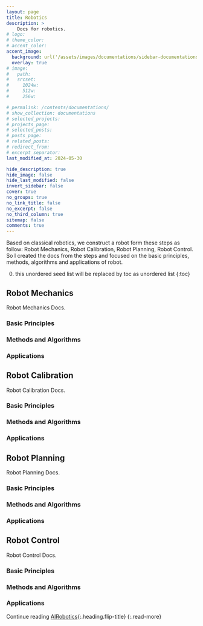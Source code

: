 ```yaml
---
layout: page
title: Robotics
description: >
    Docs for robotics.
# logo:
# theme_color:
# accent_color:
accent_image:
  background: url('/assets/images/documentations/sidebar-documentations.jpg') center/cover
  overlay: true
# image:
#   path:
#   srcset:
#     1024w:
#     512w:
#     256w:

# permalink: /contents/documentations/
# show_collection: documentations
# selected_projects:
# projects_page:
# selected_posts:
# posts_page:
# related_posts:
# redirect_from:
# excerpt_separator:
last_modified_at: 2024-05-30

hide_description: true
hide_image: false
hide_last_modified: false
invert_sidebar: false
cover: true
no_groups: true
no_link_title: false
no_excerpt: false
no_third_column: true
sitemap: false
comments: true
---
```


Based on classical robotics, we construct a robot form these steps as follow: Robot Mechanics, Robot Calibration, Robot Planning, Robot Control. So I created the docs from the steps and focused on the basic principles, methods, algorithms and applications of robot. 

0. this unordered seed list will be replaced by toc as unordered list
{:toc}

## Robot Mechanics
Robot Mechanics Docs.

### Basic Principles
### Methods and Algorithms
### Applications

## Robot Calibration
Robot Calibration Docs.

### Basic Principles
### Methods and Algorithms
### Applications

## Robot Planning
Robot Planning Docs.

### Basic Principles
### Methods and Algorithms
### Applications

## Robot Control
Robot Control Docs.

### Basic Principles
### Methods and Algorithms
### Applications

Continue reading [AIRobotics](AIRobotics.md){:.heading.flip-title}
{:.read-more}
